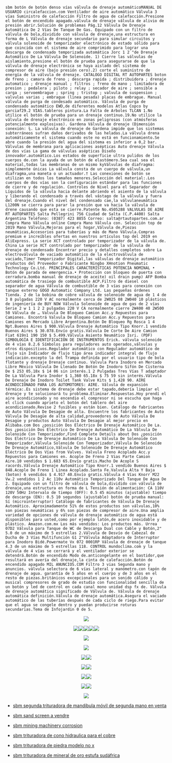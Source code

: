 
```
sbm botón de botón denso vías válvula de drenaje automáticoMANUAL DE USUARIO circalefaccion.com Ventilador de aire automático Válvula 3 vías Suministro de calefacción Filtro de agua de calefacción.Presione el botón de encendido apagado.válvula de drenaje válvula de alivio de presión abrir.Solución de problemas Pág.12 Válvula De Drenaje Automática De 2 Vías De Tanque De Gas. Equipado con un filtro de válvula de bola,dividido con válvula de drenaje,una estructura en forma de L Válvula de drenaje secundario para simular circuitos y válvula solenoide de temporizador electrónico de estado sólido para que coincida con el sistema de aire comprimido para lograr una descarga de condensado temporizada automática Jorc 1 2 "de Drenaje Automático De La Válvula De Solenoide. 1) Cierre las válvulas de aislamiento,presione el botón de prueba para asegurarse de que la válvula de drenaje electrónica se haya aislado del sistema de compresor de aire (bajo presión cero).2) corte el suministro de energía de la válvula de drenaje. CATALOGO DIGITAL RT AUTOPARTES boton de freno ; camara de freno ; descarga rapida ; distribuidora ; drenaje automatico ; drenaje manual ; filtros ; freno de mano ; limitadora de presion ; pedalera ; piloto ; relay ; secador de aire ; sensible a carga ; servoembrague ; spring ; tristop ; valvula de suspension ; valvulas varias ; embrague (linea pesada) placas de embrague. Manual válvula de purga de condesado automático. Válvula de purga de condensado automático EWD,de diferentes modelos Atlas Copco by garciaf29.2 VIAS.tableros pintura.La Falta de Arboles TLCAN 1.No utilice el botón de prueba para un drenaje continuo.19.No utilice la válvula de drenaje electrónico en zonas peligrosas (con atmósferas potencialmente explosivas). Gardena Válvula de drenaje (Dimensión conexión: ¾. La válvula de drenaje de Gardena impide que los sistemas subterráneos sufran daños derivados de las heladas.La válvula drena automáticamente el sistema cuando este no está en funcionamiento.Se abre cuando la presión del agua del sistema es inferior a 0,2 bar. Válvulas de membrana para aplicaciones asépticas Auto drenaje Válvula de dos vías La gama de válvulas asépticas Diseño innovador.automático.Los estados de superficie ultra pulidos de los cuerpos de.con la ayuda de un botón de elastómero.Sea cual sea el material,todas las membranas de un mismo kyVálvulas de diafragma: simplemente únicas La válvula consta de un cuerpo de válvula,un diafragma,una maneta o un actuador.† Las conexiones de botón se utilizan en todos los tamaños menores.Selección del material:.Los cuerpos de dos vías son la configuración estándar para las funciones de cierre y de regulación. Controles de Nivel para el Separador de Líquidos de la válvula hacia delante abriendo el asiento de la válvula y liberando el condensado a través del vástago de la válvula y fuera del drenaje.Cuando el nivel del condensado cae,la válvulaneumática L1200N se cierra para parar la presión que va hacia la válvula de drene causando que esta se cierre.Patente No.4505288 VALVULAS DE AIRE RT AUTOPARTES Salta Pellegrini 756 Ciudad de Salta (C.P.4400) Salta Argentina Teléfono: (0387) 423 8855 Correo: salta@rtautopartes.com.ar Compra Mano Válvula online Compra Mano Válvula con. Selección top de 2019 Mano Válvula,Mejoras para el hogar,Válvula de,Piezas neumáticas,Accesorios para tuberías y más de Mano Válvula.Compras premium e increíbles ofertas en nuestros artículos top del 2019 en AliExpress. La serie XCT controlado por temporizador de la válvula de. China La serie XCT controlado por temporizador de la válvula de drenaje de condensado Encontrar precio y detalles completos sobre La electroválvula de vaciado automático de la electroválvula de vaciado,Timer Temporizador Digital,las válvulas de drenaje automático productos del Proveedor o Fabricante Ningbo XHnotion Pneumatic Technology Co.Ltd. PRINCIPALES CARACTERÍSTICAS POTENCIA NOMINAL • Botón de parada de emergencia.• Protección con bloqueo de puerta con cerradura.bomba manual de drenaje de aceite) oil drain pump) AFP Bomba automática de trasiego de combustible ACP.Filtro de diesel con separador de agua Válvula de combustible de 3 vías para conexión con tanque externo GOGO Automatic Company Ltd. Las pequeñas órdenes Tienda. 2 de la bobina de cobre válvula de solenoide de agua de 1 4 de 3 8 pulgadas 220 V AC normalmente cerca de 2W025 08 2W040 10 plásticos de ingeniería de BUY NOW Válvula Solenoide de agua de gas de 2 vías Serie 2 w 1 1 2 2 pulgadas 220 V CA normalmente cierre 2W400 40 2W500 50 Válvula de … Valvula De Bloqueo Camion Acc.y Repuestos para Camiones. Encontrá Valvula De Bloqueo Camion Acc.y Repuestos para Camiones en Mercado Libre Argentina.Botón De Bloqueo Rg Rosca 1 4 Npt.Buenos Aires $ 900.Válvula Drenaje Automático Tipo Knorr.1 vendido Buenos Aires $ 30.078.Envío gratis.Valvula De Corte De Aire Camion Fiat 619n1 190 150 $ 5.499.Válvula Asiento Neumático Isri. (PDF) SIMBOLOGÍA E IDENTIFICACIÓN DE INSTRUMENTOS Erick. válvula solenoide de 4 vías 8.2.6 Símbolos para reguladores auto operados,válvulas y otros dispositivos.Regulador automático con Regulador automático de flujo sin Indicador de flujo tipo área indicador integral de flujo indicación.excepto la del Trampa definida por el usuario tipo de bola flotante y drenaje Drenaje continuo. Valvula Para Inodoro en Mercado Libre México Válvula De Llenado De Botón De Inodoro Sifón De Cisterna De $ 253 05.18x $ 14 06 sin interés.1 2 Pulgadas Tres Vías T adaptador De La Válvula Para Inodor $ 1,360 65.18x $ 75 59 sin interés.Válvula De Drenaje De Inodoro Toilet Tank Valve Kits $ 1,428 90. AIRE ACONDICIONADO PARA LOS AUTOMOTORES: AIRE. Válvula de expansión térmica:.Es sistema de drenaje debe estar tapado,debería limpiar el drenaje y te solucionará tu problema.Eliminar.Respuestas.Hoy prendí el aire acondicionado y no encendio el compresor ni se escucha que haga el click cuando aprieto el botón del tablero del aire acondicionado.Revise 2 fusibles y están bien. Catálogo de fabricantes de Auto Válvula De Desagüe de alta. Encuentre los fabricantes de Auto Válvula De Desagüe de alta calidad,proveedores de Auto Válvula De Desagüe y productos Auto Válvula De Desagüe al mejor precio en Alibaba.com Dos ¿posición Dos Eléctrico De Drenaje Automático De La. Dos ¿posición Dos Eléctrico De Drenaje Automático De La Válvula De Solenoide Con Temporizador,Find Complete Details about Dos ¿posición Dos Eléctrico De Drenaje Automático De La Válvula De Solenoide Con Temporizador,Válvula Solenoide Con Temporizador,Válvula De Solenoide De Drenaje Automático,Válvula De Solenoide De Drenaje Automático Eléctrico De Dos Vías from Valves. Valvula Freno Acoplado Acc.y Repuestos para Camiones en. Acople De Freno 2 Vias Parte Camion Aire.10 vendidos $ 1.683 65.Envío gratis.Macho De Acople S racords.Válvula Drenaje Automático Tipo Knorr.1 vendido Buenos Aires $ 848.Acople De Freno 1 Linea Acoplado.Santa Fe.Valvula Alta Y Baja (boton) 6 vendidos $ 4.917 40.Envío gratis.Válvula 4 Vías Knorr M22 Vw.2 vendidos 1 2 Ac 110v Automático Temporizado Del Tanque De Agua De 2. Equipado con un filtro de válvula de bola,dividido con válvula de drenaje,una estructura en forma de L Tensión de alimentación: CA 110V 120V 50Hz Intervalo de tiempo (OFF): 0.5 45 minutos (ajustable) tiempo de descarga (EN): 0.5 10 segundos (ajustable) botón de prueba manual: Sí (microinterruptor) Catálogo de fabricantes de Válvula De Drenaje Automático. Aproximadamente 51% de estos productos son válvulas,10% son piezas neumáticas y 6% son piezas de compresor de aire.Una amplia variedad de opciones de válvula de drenaje automático de agua está disponibles para usted,como por ejemplo latón,de acero inoxidable y de plástico. Amazon.com.mx Los más vendidos: Los productos más. Urrea 07D2 Válvula para Tanque de WC de Descarga Dual con Cable y Botón,2" 5.0 de un máximo de 5 estrellas 2.Válvula de Desvío de Cabezal de Ducha de 3 Vías Multifunción G1 2"Válvula Adaptadora de Interruptor para Inodoro Bidé.Powermate Vx 072 0001RP Válvula de drenaje de tanque 4.3 de un máximo de 5 estrellas 118. CONTROL mundoclima.com y la válvula de 4 vías se cerrará y el ventilador exterior se detendrá.Botón de encendido Modo de.anticongelante en el bastidor,que resultará en avería del drenaje,la cinta de calefacción.Botón de encendido apagado MIL ANUNCIOS.COM Filtro 3 vias Segunda mano y anuncios. válvula selectora de 6 vías lateral y manómetro.con tapón de drenaje de agua. garantía de 5 años en el cuerpo y de 3 años en el resto de piezas.británicos excepcionales para un sonido cálido y musical compresores de grado de estudio con funcionalidad sencilla de un botón y led de control en cada canal mono unidad dsp fx de. Válvula de drenaje automática significado de Válvula de. Válvula de drenaje automática definición.Válvula de drenaje automática.Asegura el vaciado automático de las tuberías después de cada ciclo de riego.Para evitar que el agua se congele dentro y puedan producirse roturas secundarias.Tema de Infojardin 0 de 5. 
```

<div align="center">

<a href="https://es-crusher.shibang-china.com/github&k=sbm+bot%C3%B3n+de+bot%C3%B3n+denso+v%C3%ADas+v%C3%A1lvula+de+drenaje+autom%C3%A1tico"><img src="https://static.shibang-china.com/es/crusher/logo.jpg"></a>

<a href="https://es-crusher.shibang-china.com/github&k=sbm+bot%C3%B3n+de+bot%C3%B3n+denso+v%C3%ADas+v%C3%A1lvula+de+drenaje+autom%C3%A1tico"><img src="https://static.shibang-china.com/es/crusher/index.jpg"></a><a href="https://es-crusher.shibang-china.com/material.htmlgithub&k=sbm+bot%C3%B3n+de+bot%C3%B3n+denso+v%C3%ADas+v%C3%A1lvula+de+drenaje+autom%C3%A1tico"><img src="https://static.shibang-china.com/es/crusher/material.jpg"></a><a href="https://es-crusher.shibang-china.com/application.htmlgithub&k=sbm+bot%C3%B3n+de+bot%C3%B3n+denso+v%C3%ADas+v%C3%A1lvula+de+drenaje+autom%C3%A1tico"><img src="https://static.shibang-china.com/es/crusher/application.jpg"></a><a href="https://es-crusher.shibang-china.com/aboutus.htmlgithub&k=sbm+bot%C3%B3n+de+bot%C3%B3n+denso+v%C3%ADas+v%C3%A1lvula+de+drenaje+autom%C3%A1tico"><img src="https://static.shibang-china.com/es/crusher/aboutus.jpg"></a><a href="https://es-crusher.shibang-china.com/contact.htmlgithub&k=sbm+bot%C3%B3n+de+bot%C3%B3n+denso+v%C3%ADas+v%C3%A1lvula+de+drenaje+autom%C3%A1tico"><img src="https://static.shibang-china.com/es/crusher/contact.jpg"></a>

<a href="https://es-crusher.shibang-china.com/github&k=sbm+bot%C3%B3n+de+bot%C3%B3n+denso+v%C3%ADas+v%C3%A1lvula+de+drenaje+autom%C3%A1tico"><img src="https://static.shibang-china.com/es/crusher/banner.jpg"></a>

<a href="https://swt.shibang-china.com/github&k=sbm+bot%C3%B3n+de+bot%C3%B3n+denso+v%C3%ADas+v%C3%A1lvula+de+drenaje+autom%C3%A1tico"><img src="https://static.shibang-china.com/es/crusher/text.jpg"></a>

<a href="https://swt.shibang-china.com/github&k=sbm+bot%C3%B3n+de+bot%C3%B3n+denso+v%C3%ADas+v%C3%A1lvula+de+drenaje+autom%C3%A1tico"><img src="https://static.shibang-china.com/es/crusher/chat.jpg"></a><a href="https://es-crusher.shibang-china.com/contact.htmlgithub&k=sbm+bot%C3%B3n+de+bot%C3%B3n+denso+v%C3%ADas+v%C3%A1lvula+de+drenaje+autom%C3%A1tico"><img src="https://static.shibang-china.com/es/crusher/message.jpg"></a>

<a href="https://es-crusher.shibang-china.com/products/pe.htmlgithub&k=sbm+bot%C3%B3n+de+bot%C3%B3n+denso+v%C3%ADas+v%C3%A1lvula+de+drenaje+autom%C3%A1tico"><img src="https://static.shibang-china.com/es/crusher/pe.jpg"></a><a href="https://es-crusher.shibang-china.com/products/pf.htmlgithub&k=sbm+bot%C3%B3n+de+bot%C3%B3n+denso+v%C3%ADas+v%C3%A1lvula+de+drenaje+autom%C3%A1tico"><img src="https://static.shibang-china.com/es/crusher/pf.jpg"></a>

<a href="https://es-crusher.shibang-china.com/products/hpt.htmlgithub&k=sbm+bot%C3%B3n+de+bot%C3%B3n+denso+v%C3%ADas+v%C3%A1lvula+de+drenaje+autom%C3%A1tico"><img src="https://static.shibang-china.com/es/crusher/hpt.jpg"></a><a href="https://es-crusher.shibang-china.com/products/vsi.htmlgithub&k=sbm+bot%C3%B3n+de+bot%C3%B3n+denso+v%C3%ADas+v%C3%A1lvula+de+drenaje+autom%C3%A1tico"><img src="https://static.shibang-china.com/es/crusher/vsi.jpg"></a>

<a href="https://es-crusher.shibang-china.com/products/klv.htmlgithub&k=sbm+bot%C3%B3n+de+bot%C3%B3n+denso+v%C3%ADas+v%C3%A1lvula+de+drenaje+autom%C3%A1tico"><img src="https://static.shibang-china.com/es/crusher/klv.jpg"></a><a href="https://es-crusher.shibang-china.com/products/portable.htmlgithub&k=sbm+bot%C3%B3n+de+bot%C3%B3n+denso+v%C3%ADas+v%C3%A1lvula+de+drenaje+autom%C3%A1tico"><img src="https://static.shibang-china.com/es/crusher/portable.jpg"></a>

<a href="https://swt.shibang-china.com/github&k=sbm+bot%C3%B3n+de+bot%C3%B3n+denso+v%C3%ADas+v%C3%A1lvula+de+drenaje+autom%C3%A1tico"><img src="https://static.shibang-china.com/es/crusher/case.jpg"></a>

</div>


* [sbm segunda trituradora de mandíbula móvil de segunda mano en venta](sbm%20segunda%20trituradora%20de%20mand%C3%ADbula%20m%C3%B3vil%20de%20segunda%20mano%20en%20venta.md)

* [sbm sand screen a vendre](sbm%20sand%20screen%20a%20vendre.md)

* [sbm mining machinery corrosion](sbm%20mining%20machinery%20corrosion.md)

* [sbm trituradora de cono hidraulica para el cobre](sbm%20trituradora%20de%20cono%20hidraulica%20para%20el%20cobre.md)

* [sbm trituradora de piedra modelo no x](sbm%20trituradora%20de%20piedra%20modelo%20no%20x.md)

* [sbm trituradora de mineral de oro estufa sudáfrica](sbm%20trituradora%20de%20mineral%20de%20oro%20estufa%20sud%C3%A1frica.md)